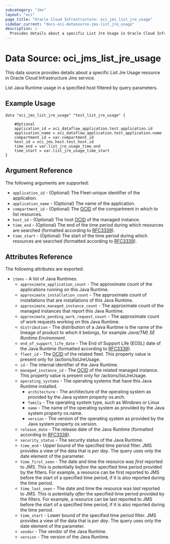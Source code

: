 ```yaml
---
subcategory: "Jms"
layout: "oci"
page_title: "Oracle Cloud Infrastructure: oci_jms_list_jre_usage"
sidebar_current: "docs-oci-datasource-jms-list_jre_usage"
description: |-
  Provides details about a specific List Jre Usage in Oracle Cloud Infrastructure Jms service
---
```


# Data Source: oci_jms_list_jre_usage
This data source provides details about a specific List Jre Usage resource in Oracle Cloud Infrastructure Jms service.

List Java Runtime usage in a specified host filtered by query parameters.

## Example Usage

```hcl
data "oci_jms_list_jre_usage" "test_list_jre_usage" {

	#Optional
	application_id = oci_dataflow_application.test_application.id
	application_name = oci_dataflow_application.test_application.name
	compartment_id = var.compartment_id
	host_id = oci_jms_host.test_host.id
	time_end = var.list_jre_usage_time_end
	time_start = var.list_jre_usage_time_start
}
```

## Argument Reference

The following arguments are supported:

* `application_id` - (Optional) The Fleet-unique identifier of the application.
* `application_name` - (Optional) The name of the application.
* `compartment_id` - (Optional) The [OCID](https://docs.cloud.oracle.com/iaas/Content/General/Concepts/identifiers.htm) of the compartment in which to list resources. 
* `host_id` - (Optional) The host [OCID](https://docs.cloud.oracle.com/iaas/Content/General/Concepts/identifiers.htm) of the managed instance.
* `time_end` - (Optional) The end of the time period during which resources are searched (formatted according to [RFC3339](https://datatracker.ietf.org/doc/html/rfc3339)).
* `time_start` - (Optional) The start of the time period during which resources are searched (formatted according to [RFC3339](https://datatracker.ietf.org/doc/html/rfc3339)).


## Attributes Reference

The following attributes are exported:

* `items` - A list of Java Runtimes.
	* `approximate_application_count` - The approximate count of the applications running on this Java Runtime.
	* `approximate_installation_count` - The approximate count of installations that are installations of this Java Runtime.
	* `approximate_managed_instance_count` - The approximate count of the managed instances that report this Java Runtime.
	* `approximate_pending_work_request_count` - The approximate count of work requests working on this Java Runtime.
	* `distribution` - The distribution of a Java Runtime is the name of the lineage of product to which it belongs, for example _Java(TM) SE Runtime Environment_.
	* `end_of_support_life_date` - The End of Support Life (EOSL) date of the Java Runtime (formatted according to [RFC3339](https://datatracker.ietf.org/doc/html/rfc3339)).
	* `fleet_id` - The [OCID](https://docs.cloud.oracle.com/iaas/Content/General/Concepts/identifiers.htm) of the related fleet.  This property value is present only for /actions/listJreUsage.
	* `id` - The internal identifier of the Java Runtime.
	* `managed_instance_id` - The [OCID](https://docs.cloud.oracle.com/iaas/Content/General/Concepts/identifiers.htm) of the related managed instance. This property value is present only for /actions/listJreUsage.
	* `operating_systems` - The operating systems that have this Java Runtime installed.
		* `architecture` - The architecture of the operating system as provided by the Java system property os.arch.
		* `family` - The operating system type, such as Windows or Linux
		* `name` - The name of the operating system as provided by the Java system property os.name.
		* `version` - The version of the operating system as provided by the Java system property os.version.
	* `release_date` - The release date of the Java Runtime (formatted according to [RFC3339](https://datatracker.ietf.org/doc/html/rfc3339)).
	* `security_status` - The security status of the Java Runtime.
	* `time_end` - Upper bound of the specified time period filter. JMS provides a view of the data that is _per day_. The query uses only the date element of the parameter.
	* `time_first_seen` - The date and time the resource was _first_ reported to JMS. This is potentially _before_ the specified time period provided by the filters. For example, a resource can be first reported to JMS before the start of a specified time period, if it is also reported during the time period. 
	* `time_last_seen` - The date and time the resource was _last_ reported to JMS. This is potentially _after_ the specified time period provided by the filters. For example, a resource can be last reported to JMS before the start of a specified time period, if it is also reported during the time period. 
	* `time_start` - Lower bound of the specified time period filter. JMS provides a view of the data that is _per day_. The query uses only the date element of the parameter.
	* `vendor` - The vendor of the Java Runtime.
	* `version` - The version of the Java Runtime.

